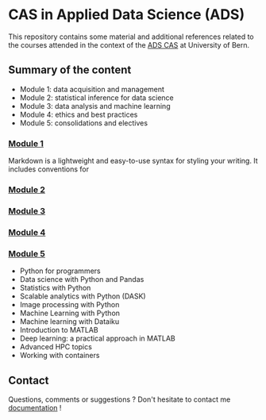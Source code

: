 # CAS in Applied Data Science (ADS)

This repository contains some material and additional references related to the courses attended in the context of the [ADS CAS](https://www.math.unibe.ch/continuing_education/cas_applied_data_science/index_eng.html) at University of Bern.

## Summary of the content

- Module 1: data acquisition and management
- Module 2: statistical inference for data science
- Module 3: data analysis and machine learning
- Module 4: ethics and best practices
- Module 5: consolidations and electives


### [Module 1](module1/module1_index.md)

Markdown is a lightweight and easy-to-use syntax for styling your writing. It includes conventions for

### [Module 2](module2/module2_index.md)

### [Module 3](module3/module3_index.md)

### [Module 4](module4/module4_index.md)

### [Module 5](module5/module5_index.md)
- Python for programmers
- Data science with Python and Pandas
- Statistics with Python 
- Scalable analytics with Python (DASK)
- Image processing with Python
- Machine Learning with Python 
- Machine learning with Dataiku 
- Introduction to MATLAB 
- Deep learning: a practical approach in MATLAB 
- Advanced HPC topics 
- Working with containers 


## Contact

Questions, comments or suggestions ? Don't hesitate to contact me [documentation](mailto:zufferey.marie@bluewin.ch) !



<!-- ```markdown
Syntax highlighted code block

# Header 1
## Header 2
### Header 3

- Bulleted
- List

1. Numbered
2. List

**Bold** and _Italic_ and `Code` text

[Link](url) and ![Image](src)
```

For more details see [GitHub Flavored Markdown](https://guides.github.com/features/mastering-markdown/).

### Jekyll Themes

Your Pages site will use the layout and styles from the Jekyll theme you have selected in your [repository settings](https://github.com/mariezufferey/CAS_ADS/settings). The name of this theme is saved in the Jekyll `_config.yml` configuration file.


-->
